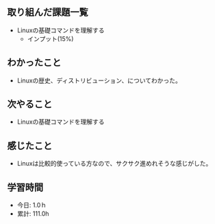 ## 取り組んだ課題一覧
- Linuxの基礎コマンドを理解する
  - インプット(15%)

## わかったこと
- Linuxの歴史、ディストリビューション、についてわかった。
 
## 次やること
- Linuxの基礎コマンドを理解する

## 感じたこと
- Linuxは比較的使っている方なので、サクサク進めれそうな感じがした。

## 学習時間
- 今日: 1.0ｈ
- 累計: 111.0h
